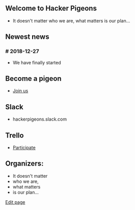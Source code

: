 ## Welcome to Hacker Pigeons 

* It doesn't matter who we are, what matters is our plan...

## Newest news

### # 2018-12-27  
* We have finally started

## Become a pigeon
* [Join us](https://goo.gl/forms/UZ0sg7rmAfKRlAk13)

## Slack
* hackerpigeons.slack.com

## Trello
* [Participate](https://trello.com/invite/b/vyrmwWM0/84d3891dc1d83011bb351eed5424b155/hacker-pigeons)


## Organizers:
- It doesn't matter 
- who we are, 
- what matters 
- is our plan...




[Edit page](./edit.md)   
